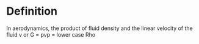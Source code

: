 # Definition

In aerodynamics, the product of fluid density and the linear velocity of
the fluid v or G = pvp = lower case Rho
